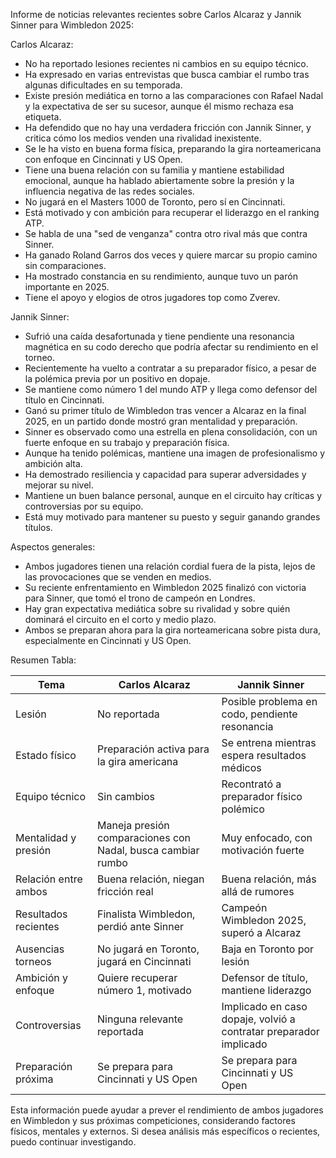 Informe de noticias relevantes recientes sobre Carlos Alcaraz y Jannik Sinner para Wimbledon 2025:

Carlos Alcaraz:
- No ha reportado lesiones recientes ni cambios en su equipo técnico.
- Ha expresado en varias entrevistas que busca cambiar el rumbo tras algunas dificultades en su temporada.
- Existe presión mediática en torno a las comparaciones con Rafael Nadal y la expectativa de ser su sucesor, aunque él mismo rechaza esa etiqueta.
- Ha defendido que no hay una verdadera fricción con Jannik Sinner, y critica cómo los medios venden una rivalidad inexistente.
- Se le ha visto en buena forma física, preparando la gira norteamericana con enfoque en Cincinnati y US Open.
- Tiene una buena relación con su familia y mantiene estabilidad emocional, aunque ha hablado abiertamente sobre la presión y la influencia negativa de las redes sociales.
- No jugará en el Masters 1000 de Toronto, pero sí en Cincinnati.
- Está motivado y con ambición para recuperar el liderazgo en el ranking ATP.
- Se habla de una "sed de venganza" contra otro rival más que contra Sinner.
- Ha ganado Roland Garros dos veces y quiere marcar su propio camino sin comparaciones.
- Ha mostrado constancia en su rendimiento, aunque tuvo un parón importante en 2025.
- Tiene el apoyo y elogios de otros jugadores top como Zverev.

Jannik Sinner:
- Sufrió una caída desafortunada y tiene pendiente una resonancia magnética en su codo derecho que podría afectar su rendimiento en el torneo.
- Recientemente ha vuelto a contratar a su preparador físico, a pesar de la polémica previa por un positivo en dopaje.
- Se mantiene como número 1 del mundo ATP y llega como defensor del título en Cincinnati.
- Ganó su primer título de Wimbledon tras vencer a Alcaraz en la final 2025, en un partido donde mostró gran mentalidad y preparación.
- Sinner es observado como una estrella en plena consolidación, con un fuerte enfoque en su trabajo y preparación física.
- Aunque ha tenido polémicas, mantiene una imagen de profesionalismo y ambición alta.
- Ha demostrado resiliencia y capacidad para superar adversidades y mejorar su nivel.
- Mantiene un buen balance personal, aunque en el circuito hay críticas y controversias por su equipo.
- Está muy motivado para mantener su puesto y seguir ganando grandes títulos.

Aspectos generales:
- Ambos jugadores tienen una relación cordial fuera de la pista, lejos de las provocaciones que se venden en medios.
- Su reciente enfrentamiento en Wimbledon 2025 finalizó con victoria para Sinner, que tomó el trono de campeón en Londres.
- Hay gran expectativa mediática sobre su rivalidad y sobre quién dominará el circuito en el corto y medio plazo.
- Ambos se preparan ahora para la gira norteamericana sobre pista dura, especialmente en Cincinnati y US Open.

Resumen Tabla:

| Tema                       | Carlos Alcaraz                                   | Jannik Sinner                                  |
|----------------------------|------------------------------------------------|------------------------------------------------|
| Lesión                     | No reportada                                   | Posible problema en codo, pendiente resonancia |
| Estado físico              | Preparación activa para la gira americana      | Se entrena mientras espera resultados médicos  |
| Equipo técnico             | Sin cambios                                   | Recontrató a preparador físico polémico        |
| Mentalidad y presión        | Maneja presión comparaciones con Nadal, busca cambiar rumbo  | Muy enfocado, con motivación fuerte             |
| Relación entre ambos        | Buena relación, niegan fricción real           | Buena relación, más allá de rumores             |
| Resultados recientes        | Finalista Wimbledon, perdió ante Sinner         | Campeón Wimbledon 2025, superó a Alcaraz       |
| Ausencias torneos           | No jugará en Toronto, jugará en Cincinnati      | Baja en Toronto por lesión                       |
| Ambición y enfoque          | Quiere recuperar número 1, motivado             | Defensor de título, mantiene liderazgo          |
| Controversias               | Ninguna relevante reportada                     | Implicado en caso dopaje, volvió a contratar preparador implicado |
| Preparación próxima         | Se prepara para Cincinnati y US Open            | Se prepara para Cincinnati y US Open            |

Esta información puede ayudar a prever el rendimiento de ambos jugadores en Wimbledon y sus próximas competiciones, considerando factores físicos, mentales y externos. Si desea análisis más específicos o recientes, puedo continuar investigando.